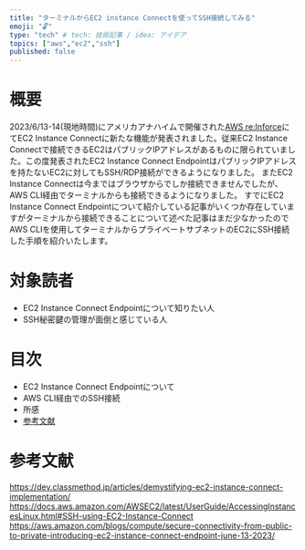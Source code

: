 ```yaml
---
title: "ターミナルからEC2 instance Connectを使ってSSH接続してみる"
emoji: "🔓"
type: "tech" # tech: 技術記事 / idea: アイデア
topics: ["aws","ec2","ssh"]
published: false
---
```


# 概要
2023/6/13-14(現地時間)にアメリカアナハイムで開催された[AWS re:Inforce](https://reinforce.awsevents.com/)にてEC2 Instance Connectに新たな機能が発表されました。従来EC2 Instance Connectで接続できるEC2はパブリックIPアドレスがあるものに限られていました。この度発表されたEC2 Instance Connect EndpointはパブリックIPアドレスを持たないEC2に対してもSSH/RDP接続ができるようになりました。
またEC2 Instance Connectは今まではブラウザからでしか接続できませんでしたが、AWS CLI経由でターミナルからも接続できるようになりました。
すでにEC2 Instance Connect Endpointについて紹介している記事がいくつか存在していますがターミナルから接続できることについて述べた記事はまだ少なかったのでAWS CLIを使用してターミナルからプライベートサブネットのEC2にSSH接続した手順を紹介いたします。


# 対象読者
- EC2 Instance Connect Endpointについて知りたい人
- SSH秘密鍵の管理が面倒と感じている人

# 目次
- EC2 Instance Connect Endpointについて
- AWS CLI経由でのSSH接続
- 所感
- [参考文献](#参考文献)





# 参考文献
https://dev.classmethod.jp/articles/demystifying-ec2-instance-connect-implementation/
https://docs.aws.amazon.com/AWSEC2/latest/UserGuide/AccessingInstancesLinux.html#SSH-using-EC2-Instance-Connect
https://aws.amazon.com/blogs/compute/secure-connectivity-from-public-to-private-introducing-ec2-instance-connect-endpoint-june-13-2023/